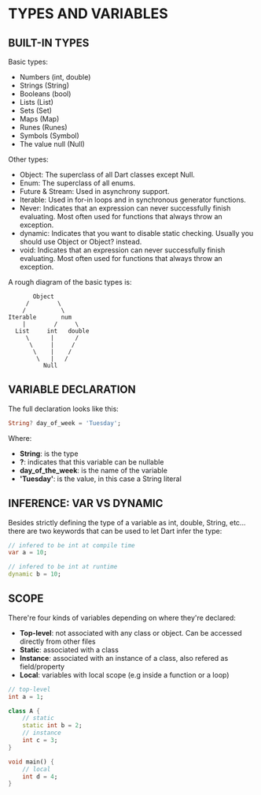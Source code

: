 # TYPES AND VARIABLES

## BUILT-IN TYPES

Basic types:
* Numbers (int, double)
* Strings (String)
* Booleans (bool)
* Lists (List)
* Sets (Set)
* Maps (Map)
* Runes (Runes)
* Symbols (Symbol)
* The value null (Null)

Other types:
* Object: The superclass of all Dart classes except Null.
* Enum: The superclass of all enums.
* Future & Stream: Used in asynchrony support.
* Iterable: Used in for-in loops and in synchronous generator functions.
* Never: Indicates that an expression can never successfully finish evaluating. Most often used for functions that always throw an exception.
* dynamic: Indicates that you want to disable static checking. Usually you should use Object or Object? instead.
* void: Indicates that an expression can never successfully finish evaluating. Most often used for functions that always throw an exception.

A rough diagram of the basic types is:

```
       Object
     /        \
    /          \
Iterable       num
    |        /     \
  List     int   double
     \      |      /
      \     |     /
       \    |    /   
        \   |   /
          Null
```

## VARIABLE DECLARATION

The full declaration looks like this:
```dart
String? day_of_week = 'Tuesday';
```
Where:
* **String**: is the type
* **?**: indicates that this variable can be nullable
* **day_of_the_week**: is the name of the variable
* **'Tuesday'**: is the value, in this case a String literal


## INFERENCE: VAR VS DYNAMIC
Besides strictly defining the type of a variable as int, double, String, etc... there are two keywords that can be used to let Dart infer the type:

```dart
// infered to be int at compile time
var a = 10;

// infered to be int at runtime
dynamic b = 10;
```

## SCOPE
There're four kinds of variables depending on where they're declared:

* **Top-level**: not associated with any class or object. Can be accessed directly from other files
* **Static**: associated with a class
* **Instance**: associated with an instance of a class, also refered as field/property
* **Local**: variables with local scope (e.g inside a function or a loop)

```dart
// top-level
int a = 1;

class A {
    // static
    static int b = 2;
    // instance
    int c = 3;
}

void main() {
    // local
    int d = 4;
}
```




